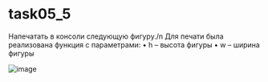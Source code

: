 # task05_5

Напечатать в консоли следующую фигуру./n
Для печати была реализована функция с параметрами: 
•	h – высота фигуры
•	w – ширина фигуры

![image](https://user-images.githubusercontent.com/90618288/139026199-dc0b460a-f293-48e2-9732-04e5e2b34ede.png)
